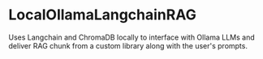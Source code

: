 # LocalOllamaLangchainRAG
Uses Langchain and ChromaDB locally to interface with Ollama LLMs and deliver RAG chunk from a custom library along with the user's prompts.

